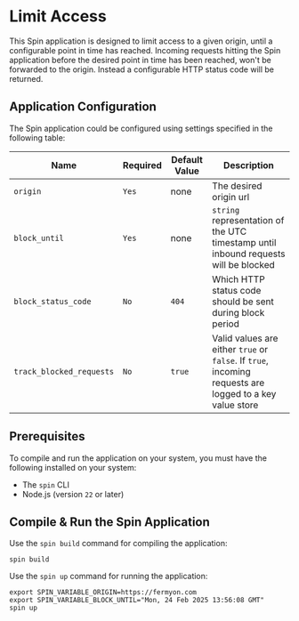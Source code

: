 # Limit Access

This Spin application is designed to limit access to a given origin, until a configurable point in time has reached. Incoming requests hitting the Spin application before the desired point in time has been reached, won't be forwarded to the origin. Instead a configurable HTTP status code will be returned.


## Application Configuration

The Spin application could be configured using settings specified in the following table:

| Name | Required | Default Value | Description |
|------|----------|---------------|-------------|
| `origin` | `Yes` | none | The desired origin url |
| `block_until` | `Yes` | none | `string` representation of the UTC timestamp until inbound requests will be blocked |
| `block_status_code` | `No` | `404` | Which HTTP status code should be sent during block period |
| `track_blocked_requests` | `No` | `true` | Valid values are either `true` or `false`. If `true`, incoming requests are logged to a key value store |


## Prerequisites

To compile and run the application on your system, you must have the following installed on your system:

- The `spin` CLI
- Node.js (version `22` or later)

## Compile & Run the Spin Application

Use the `spin build` command for compiling the application:

```console
spin build
```

Use the `spin up` command for running the application: 

```console
export SPIN_VARIABLE_ORIGIN=https://fermyon.com
export SPIN_VARIABLE_BLOCK_UNTIL="Mon, 24 Feb 2025 13:56:08 GMT"
spin up
```
